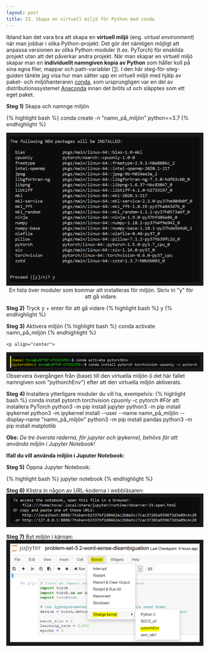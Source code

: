 ```yaml
---
layout: post
title: 23. Skapa en virtuell miljö för Python med conda
---
```


Ibland kan det vara bra att skapa en **virtuell miljö** (eng. *virtual environment*) när man jobbar i olika Python-projekt. Det gör det nämligen möjligt att anpassa versionen av olika Python-moduler (t.ex. PyTorch) för enskilda projekt utan att det påverkar andra projekt. När man skapar en virtuell miljö skapar man en **individuellt namngiven kopia av Python** som håller koll på sina egna filer, mappar och path-variabler [[1](https://uoa-eresearch.github.io/eresearch-cookbook/recipe/2014/11/20/conda/)]. I den här steg-för-steg-guiden tänkte jag visa hur man sätter upp en virtuell miljö med hjälp av paket- och miljöhanteraren [conda](https://docs.conda.io/projects/conda/en/latest/index.html), som ursprungligen var en del av distributionssystemet [Anaconda](https://en.wikipedia.org/wiki/Anaconda_(Python_distribution)) innan det bröts ut och släpptes som ett eget paket. 

  **Steg 1)** Skapa och namnge miljön
  
  {% highlight bash %}
  conda create -n "namn_på_miljön" python==3.7
  {% endhighlight %}
  
  <p align="center">
  <img src="/images/create_environment.PNG" alt="Lista över moduler som kommer att installeras för miljön" border="10" /> <br>
  En lista över moduler som kommar att installeras för miljön. Skriv in "y" för att gå vidare.
  </p>
  
  **Steg 2)** Tryck y + enter för att gå vidare
  {% highlight bash %}
    y
  {% endhighlight %}
  
  **Steg 3)** Aktivera miljön
  {% highlight bash %}
  conda activate namn_på_miljön
  {% endhighlight %}
  
    <p align="center">
  <img src="/images/activate_environment.PNG" alt="Aktivering av den virtuella miljön" border="10" /> <br>
  Observera övergången från (base) till den virtuella miljön (i det här fallet namngiven som "pythorchEnv") efter att den virtuella miljön aktiverats.</p>
  
  **Steg 4)** Installera ytterligare moduler du vill ha, exempelvis:
  {% highlight bash %}
  conda install pytorch torchvision cpuonly -c pytorch #För att installera PyTorch
  python3 -m pip install jupyter
  python3 -m pip install ipykernel
  python3 -m ipykernel install --user --name namn_på_miljön --display-name "namn_på_miljön"
  python3 -m pip install pandas
  python3 -m pip install matplotlib
  
  **Obs:** *De tre översta raderna, för jupyter och ipykernel, behövs för att använda miljön i Jupyter Notebook!* 
  
  **Ifall du vill använda miljön i Juputer Notebook:**
  
  **Steg 5)** Öppna Jupyter Notebook:
  
  {% highlight bash %}
  jupyter notebook
  {% endhighlight %}
  
  **Steg 6)** Klistra in någon av URL-koderna i webbläsaren:
   <img src="/images/jupyter_notebook_url.PNG" alt="Länkar genererade för Jupyter Notebook-filer" border="10" /> <br>
  
  **Steg 7)** Byt miljön i kärnan:
   <img src="/images/change_kernel.PNG" alt="Byt miljö i kärnan" border="10" /> <br>
  
